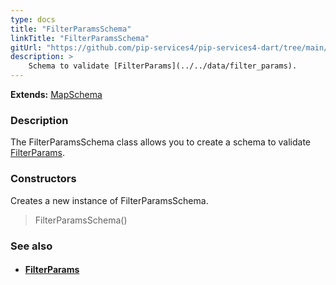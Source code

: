 ```yaml
---
type: docs
title: "FilterParamsSchema"
linkTitle: "FilterParamsSchema"
gitUrl: "https://github.com/pip-services4/pip-services4-dart/tree/main/pip-services4-data-dart"
description: >
    Schema to validate [FilterParams](../../data/filter_params).
---
```


**Extends:** [MapSchema](../map_schema)

### Description

The FilterParamsSchema class allows you to create a schema to validate [FilterParams](../../query/filter_params).

### Constructors
Creates a new instance of FilterParamsSchema.

> FilterParamsSchema()



### See also
- #### [FilterParams](../../query/filter_params)
